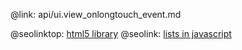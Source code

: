 @link: api/ui.view_onlongtouch_event.md

@seolinktop: [html5 library](https://webix.com)
@seolink: [lists in javascript](https://webix.com/widget/list/)